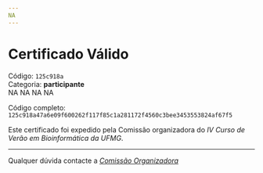 ```yaml
---
NA
---
```


# Certificado Válido

Código: `125c918a`<br>
Categoria: **participante**<br>
NA
NA
NA
NA


Código completo: `125c918a47a6e09f600262f117f85c1a281172f4560c3bee3453553824af67f5`


Este certificado foi expedido pela Comissão organizadora do *IV Curso de Verão em Bioinformática da UFMG*.

----

Qualquer dúvida contacte a [_Comissão Organizadora_](<mailto:cursobioinfoufmg@gmail.com$subject=[Certificados]>)

